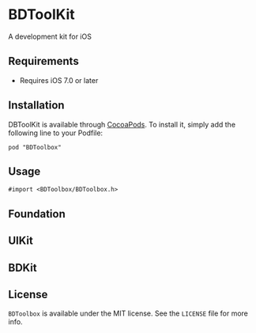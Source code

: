 # BDToolKit
A development kit for iOS

## Requirements

* Requires iOS 7.0 or later

## Installation

DBToolKit is available through [CocoaPods](https://cocoapods.org/pods/BDToolKit). To install it, simply add the following line to your Podfile:

```
pod "BDToolbox"
```

## Usage

```
#import <BDToolbox/BDToolbox.h>
```

## Foundation



## UIKit



## BDKit



## License

`BDToolbox` is available under the MIT license. See the `LICENSE` file for more info.
